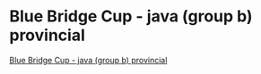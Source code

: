 # Blue Bridge Cup - java (group b) provincial
[Blue Bridge Cup - java (group b) provincial](https://aiwithcloud.com/2022/09/15/blue_bridge_cup___java_group_b_provincial/)